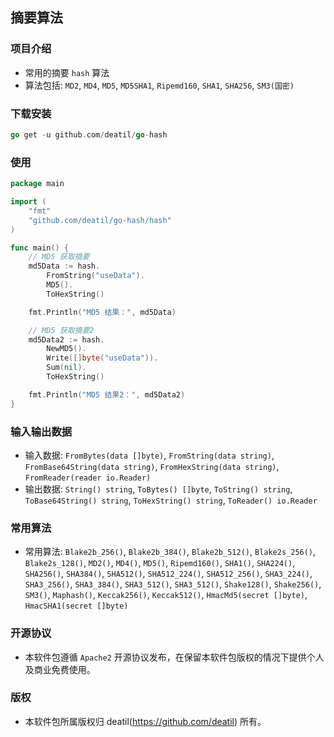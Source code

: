 ## 摘要算法


### 项目介绍

*  常用的摘要 `hash` 算法
*  算法包括: `MD2`, `MD4`, `MD5`, `MD5SHA1`, `Ripemd160`, `SHA1`, `SHA256`, `SM3(国密)`


### 下载安装

~~~go
go get -u github.com/deatil/go-hash
~~~


### 使用

~~~go
package main

import (
    "fmt"
    "github.com/deatil/go-hash/hash"
)

func main() {
    // MD5 获取摘要
    md5Data := hash.
        FromString("useData").
        MD5().
        ToHexString()

    fmt.Println("MD5 结果：", md5Data)

    // MD5 获取摘要2
    md5Data2 := hash.
        NewMD5().
        Write([]byte("useData")).
        Sum(nil).
        ToHexString()

    fmt.Println("MD5 结果2：", md5Data2)
}

~~~


### 输入输出数据

*  输入数据:
`FromBytes(data []byte)`, `FromString(data string)`, `FromBase64String(data string)`, `FromHexString(data string)`, `FromReader(reader io.Reader)`
*  输出数据:
`String() string`, `ToBytes() []byte`, `ToString() string`, `ToBase64String() string`, `ToHexString() string`, `ToReader() io.Reader`


### 常用算法

*  常用算法:
`Blake2b_256()`, `Blake2b_384()`, `Blake2b_512()`, `Blake2s_256()`, `Blake2s_128()`, `MD2()`, `MD4()`, `MD5()`, `Ripemd160()`, `SHA1()`, `SHA224()`, `SHA256()`, `SHA384()`, `SHA512()`, `SHA512_224()`, `SHA512_256()`, `SHA3_224()`, `SHA3_256()`, `SHA3_384()`, `SHA3_512()`, `SHA3_512()`, `Shake128()`, `Shake256()`, `SM3()`, `Maphash()`, `Keccak256()`, `Keccak512()`, `HmacMd5(secret []byte)`, `HmacSHA1(secret []byte)`


### 开源协议

*  本软件包遵循 `Apache2` 开源协议发布，在保留本软件包版权的情况下提供个人及商业免费使用。


### 版权

*  本软件包所属版权归 deatil(https://github.com/deatil) 所有。
